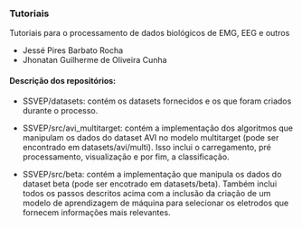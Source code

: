 ### Tutoriais

Tutoriais para o processamento de dados biológicos de EMG, EEG e outros

- Jessé Pires Barbato Rocha
- Jhonatan Guilherme de Oliveira Cunha


#### Descrição dos repositórios:

- SSVEP/datasets: contém os datasets fornecidos e os que foram criados durante o processo.

- SSVEP/src/avi_multitarget: contém a implementação dos algoritmos que manipulam os dados do dataset AVI no modelo multitarget (pode ser encontrado em datasets/avi/multi). Isso inclui o carregamento, pré processamento, visualização e por fim, a classificação.

 - SSVEP/src/beta: contém a implementação que manipula os dados do dataset beta (pode ser encotrado em datasets/beta). Também inclui todos os passos descritos acima com a inclusão da criação de um modelo de aprendizagem de máquina para selecionar os eletrodos que fornecem informações mais relevantes.

